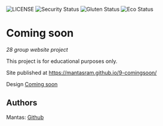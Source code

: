 ![LICENSE](https://img.shields.io/badge/license-MIT-blue.svg?style=flat-square)
![Security Status](https://img.shields.io/security-headers?label=Security&url=https%3A%2F%2Fgithub.com&style=flat-square)
![Gluten Status](https://img.shields.io/badge/Gluten-Free-green.svg)
![Eco Status](https://img.shields.io/badge/ECO-Friendly-green.svg)

# Coming soon

_28 group website project_

This project is for educational purposes only.

Site published at https://mantasram.github.io/9-comingsoon/

Design [Coming soon](https://cdn.discordapp.com/attachments/648536139677958156/651479019476221953/coming-soon-wide.png)


## Authors

Mantas: [Github](https://github.com/mramo21)